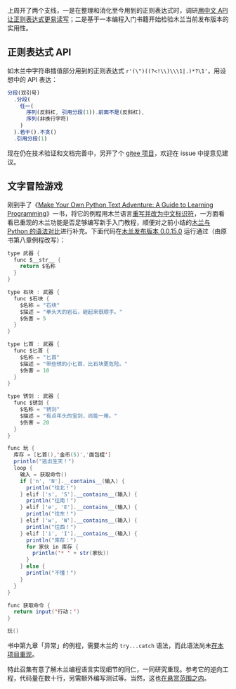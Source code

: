 上周开了两个支线，一是在整理和消化至今用到的正则表达式时，调研[用中文 API 让正则表达式更易读写](https://zhuanlan.zhihu.com/p/323940002)；二是基于一本编程入门书籍开始检验木兰当前发布版本的实用性。

## 正则表达式 API

如木兰中字符串插值部分用到的正则表达式 `r'(\")((?<!\\)\\\1|.)*?\1'`，用设想中的 API 表达：
```javascript
分段(双引号)
  .分段(
    任一(
      序列(反斜杠, 引用分段(1)).前面不是(反斜杠),
      序列(非换行字符)
    )
  ).若干().不贪()
  .引用分段(1)
```

现在仍在技术验证和文档完善中，另开了个 [gitee 项目](https://gitee.com/Program-in-Chinese/regular-expression)，欢迎在 issue 中提意见建议。

## 文字冒险游戏

刚到手了《[Make Your Own Python Text Adventure: A Guide to Learning Programming](https://www.amazon.com/Make-Your-Python-Text-Adventure/dp/1484232305/)》一书，将它的例程用木兰语言[重写并改为中文标识符](https://zhuanlan.zhihu.com/p/331747102)，一方面看看已重现的木兰功能是否足够编写新手入门教程，顺便对之前小结的[木兰与 Python 的语法对比](https://zhuanlan.zhihu.com/p/277557485)进行补充。下面代码在[木兰发布版本 0.0.15.0](https://pypi.org/project/ulang/) 运行通过（由原书第八章例程改写）：
```java
type 武器 {
  func $__str__ {
    return $名称
  }
}

type 石块 : 武器 {
  func $石块 {
    $名称 = "石块"
    $描述 = "拳头大的岩石，砸起来很顺手。"
    $伤害 = 5
  }
}

type 匕首 : 武器 {
  func $匕首 {
    $名称 = "匕首"
    $描述 = "带些锈的小匕首，比石块更危险。"
    $伤害 = 10
  }
}

type 锈剑 : 武器 {
  func $锈剑 {
    $名称 = "锈剑"
    $描述 = "有点年头的宝剑，尚能一用。"
    $伤害 = 20
  }
}

func 玩 {
  库存 = [匕首(),'金币(5)','面包棍']
  println("逃出生天！")
  loop {
    输入 = 获取命令()
    if ['n', 'N'].__contains__(输入) {
      println("往北！")
    } elif ['s', 'S'].__contains__(输入) {
      println("往南！")
    } elif ['e', 'E'].__contains__(输入) {
      println("往东！")
    } elif ['w', 'W'].__contains__(输入) {
      println("往西！")
    } elif ['i', 'I'].__contains__(输入) {
      println("库存：")
      for 家伙 in 库存 {
        println('* ' + str(家伙))
      }
    } else {
      println("不懂！")
    }
  }
}

func 获取命令 {
  return input('行动：')
}

玩()
```

书中第九章「异常」的例程，需要木兰的 `try...catch` 语法，而此语法尚未[在本项目重现](https://gitee.com/MulanRevive/mulan-rework/issues/I1SEU5?from=project-issue)。

特此召集有意了解木兰编程语言实现细节的同仁，一同研究重现。参考它的逆向工程，代码量在数十行，另需额外编写测试等。当然，这也[在悬赏范围之内](https://gitee.com/MulanRevive/bounty/)。
